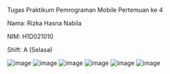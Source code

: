 Tugas Praktikum Pemrograman Mobile Pertemuan ke 4

Nama: Rizka Hasna Nabila

NIM: H1D021010

Shift: A (Selasa)

![image](https://github.com/rizkaa-hn/H1D021010_tugas4/assets/102272398/10b8ca0f-b741-46d7-b7c6-45842de0796e)
![image](https://github.com/rizkaa-hn/H1D021010_tugas4/assets/102272398/b8a0ee24-0546-4631-9ba5-13cb08091574)
![image](https://github.com/rizkaa-hn/H1D021010_tugas4/assets/102272398/fcfbf3fc-be08-4549-8533-82935ce7a71a)
![image](https://github.com/rizkaa-hn/H1D021010_tugas4/assets/102272398/29ff245d-334b-4435-87ed-52ca7c9626b7)
![image](https://github.com/rizkaa-hn/H1D021010_tugas4/assets/102272398/1660f9a1-df6d-47e9-bf48-5e578fb46bcd)
![image](https://github.com/rizkaa-hn/H1D021010_tugas4/assets/102272398/33d049e1-c73f-41e3-b1e0-e9406c032f1c)

